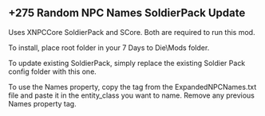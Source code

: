 ## +275 Random NPC Names SoldierPack Update

Uses XNPCCore SoldierPack and SCore. Both are required to run this mod.

To install, place root folder in your 7 Days to Die\Mods folder.

To update existing SoldierPack, simply replace the existing Soldier Pack config folder with this one.

To use the Names property, copy the tag from the ExpandedNPCNames.txt file and paste it in the entity_class you want to name. Remove any previous Names property tag.


